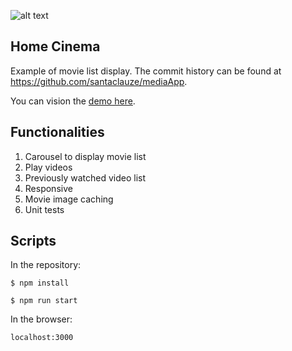 ![alt text](./docs/video-list.png)

## Home Cinema

Example of movie list display. The commit history can be found at https://github.com/santaclauze/mediaApp.

You can vision the [demo here](http://video-library-player-example.s3-website-ap-southeast-2.amazonaws.com/).

## Functionalities

1. Carousel to display movie list
1. Play videos
1. Previously watched video list
1. Responsive
1. Movie image caching
1. Unit tests


## Scripts

In the repository: 

`$ npm install`

`$ npm run start`

In the browser:

`localhost:3000`